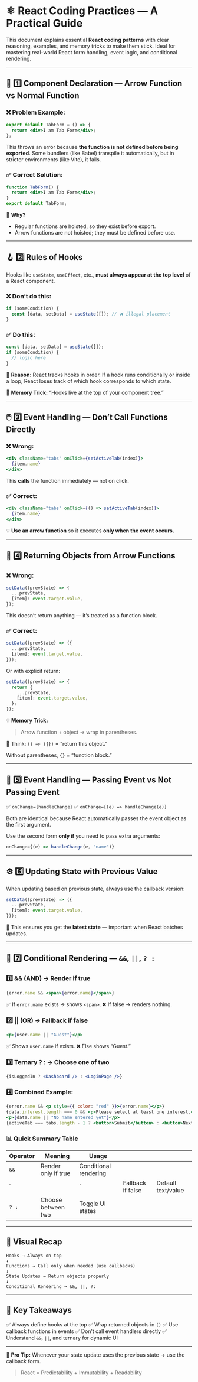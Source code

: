 # ⚛️ React Coding Practices — A Practical Guide

This document explains essential **React coding patterns** with clear reasoning, examples, and memory tricks to make them stick. Ideal for mastering real-world React form handling, event logic, and conditional rendering.

---

## 🧱 1️⃣ Component Declaration — Arrow Function vs Normal Function

### ❌ Problem Example:

```jsx
export default TabForm = () => {
  return <div>I am Tab Form</div>;
};
```

This throws an error because **the function is not defined before being exported**.
Some bundlers (like Babel) transpile it automatically, but in stricter environments (like Vite), it fails.

### ✅ Correct Solution:

```jsx
function TabForm() {
  return <div>I am Tab Form</div>;
}
export default TabForm;
```

📘 **Why?**

* Regular functions are hoisted, so they exist before export.
* Arrow functions are not hoisted; they must be defined before use.

---

## 🪝 2️⃣ Rules of Hooks

Hooks like `useState`, `useEffect`, etc., **must always appear at the top level** of a React component.

### ❌ Don’t do this:

```jsx
if (someCondition) {
  const [data, setData] = useState([]); // ❌ illegal placement
}
```

### ✅ Do this:

```jsx
const [data, setData] = useState([]);
if (someCondition) {
  // logic here
}
```

🧠 **Reason**: React tracks hooks in order. If a hook runs conditionally or inside a loop, React loses track of which hook corresponds to which state.

📌 **Memory Trick:** “Hooks live at the top of your component tree.”

---

## 🖱️ 3️⃣ Event Handling — Don’t Call Functions Directly

### ❌ Wrong:

```jsx
<div className="tabs" onClick={setActiveTab(index)}>
  {item.name}
</div>
```

This **calls** the function immediately — not on click.

### ✅ Correct:

```jsx
<div className="tabs" onClick={() => setActiveTab(index)}>
  {item.name}
</div>
```

💡 **Use an arrow function** so it executes **only when the event occurs.**

---

## 🧩 4️⃣ Returning Objects from Arrow Functions

### ❌ Wrong:

```jsx
setData((prevState) => {
  ...prevState,
  [item]: event.target.value,
});
```

This doesn’t return anything — it’s treated as a function block.

### ✅ Correct:

```jsx
setData((prevState) => ({
  ...prevState,
  [item]: event.target.value,
}));
```

Or with explicit return:

```jsx
setData((prevState) => {
  return {
    ...prevState,
    [item]: event.target.value,
  };
});
```

💡 **Memory Trick:**

> Arrow function + object → wrap in parentheses.

🧠 Think: `() => ({})` = “return this object.”

Without parentheses, `{}` = “function block.”

---

## 💬 5️⃣ Event Handling — Passing Event vs Not Passing Event

✅ `onChange={handleChange}`
✅ `onChange={(e) => handleChange(e)}`

Both are identical because React automatically passes the event object as the first argument.

Use the second form **only if** you need to pass extra arguments:

```jsx
onChange={(e) => handleChange(e, "name")}
```

---

## ⚙️ 6️⃣ Updating State with Previous Value

When updating based on previous state, always use the callback version:

```jsx
setData((prevState) => ({
  ...prevState,
  [item]: event.target.value,
}));
```

🧠 This ensures you get the **latest state** — important when React batches updates.

---

## 🧠 7️⃣ Conditional Rendering — `&&`, `||`, `? :`

### 1️⃣ **&& (AND)** → Render if true

```jsx
{error.name && <span>{error.name}</span>}
```

✅ If `error.name` exists → shows `<span>`.
❌ If false → renders nothing.

### 2️⃣ **|| (OR)** → Fallback if false

```jsx
<p>{user.name || "Guest"}</p>
```

✅ Shows `user.name` if exists.
❌ Else shows “Guest.”

### 3️⃣ **Ternary ? :** → Choose one of two

```jsx
{isLoggedIn ? <Dashboard /> : <LoginPage />}
```

### 4️⃣ Combined Example:

```jsx
{error.name && <p style={{ color: "red" }}>{error.name}</p>}
{data.interest.length === 0 && <p>Please select at least one interest.</p>}
<p>{data.name || "No name entered yet"}</p>
{activeTab === tabs.length - 1 ? <button>Submit</button> : <button>Next</button>}
```

### 📊 Quick Summary Table

| Operator | Meaning             | Usage                 |                   |                    |
| -------- | ------------------- | --------------------- | ----------------- | ------------------ |
| `&&`     | Render only if true | Conditional rendering |                   |                    |
| `        |                     | `                     | Fallback if false | Default text/value |
| `? :`    | Choose between two  | Toggle UI states      |                   |                    |

---

## 🧭 Visual Recap

```
Hooks → Always on top
↓
Functions → Call only when needed (use callbacks)
↓
State Updates → Return objects properly
↓
Conditional Rendering → &&, ||, ?:
```

---

## 🧠 Key Takeaways

✅ Always define hooks at the top
✅ Wrap returned objects in `()`
✅ Use callback functions in events
✅ Don’t call event handlers directly
✅ Understand `&&`, `||`, and ternary for dynamic UI

---

💬 **Pro Tip:** Whenever your state update uses the previous state → use the callback form.

> React = Predictability + Immutability + Readability
